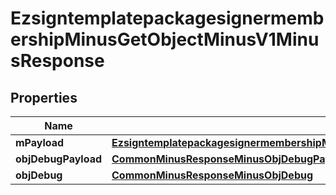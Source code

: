 
# EzsigntemplatepackagesignermembershipMinusGetObjectMinusV1MinusResponse

## Properties
Name | Type | Description | Notes
------------ | ------------- | ------------- | -------------
**mPayload** | [**EzsigntemplatepackagesignermembershipMinusGetObjectMinusV1MinusResponseMinusMPayload**](EzsigntemplatepackagesignermembershipMinusGetObjectMinusV1MinusResponseMinusMPayload.md) |  | 
**objDebugPayload** | [**CommonMinusResponseMinusObjDebugPayload**](CommonMinusResponseMinusObjDebugPayload.md) |  |  [optional]
**objDebug** | [**CommonMinusResponseMinusObjDebug**](CommonMinusResponseMinusObjDebug.md) |  |  [optional]



